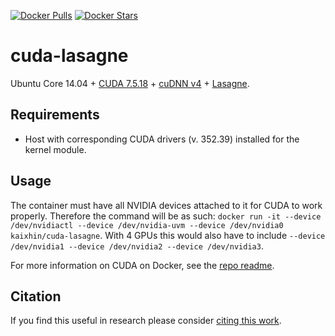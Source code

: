[![Docker Pulls](https://img.shields.io/docker/pulls/kaixhin/cuda-lasagne.svg)](https://hub.docker.com/r/kaixhin/cuda-lasagne/)
[![Docker Stars](https://img.shields.io/docker/stars/kaixhin/cuda-lasagne.svg)](https://hub.docker.com/r/kaixhin/cuda-lasagne/)

cuda-lasagne
============
Ubuntu Core 14.04 + [CUDA 7.5.18](http://www.nvidia.com/object/cuda_home_new.html) + [cuDNN v4](https://developer.nvidia.com/cuDNN) + [Lasagne](http://lasagne.readthedocs.org/).

Requirements
------------

- Host with corresponding CUDA drivers (v. 352.39) installed for the kernel module.

Usage
-----
The container must have all NVIDIA devices attached to it for CUDA to work properly.
Therefore the command will be as such: `docker run -it --device /dev/nvidiactl --device /dev/nvidia-uvm --device /dev/nvidia0 kaixhin/cuda-lasagne`.
With 4 GPUs this would also have to include `--device /dev/nvidia1 --device /dev/nvidia2 --device /dev/nvidia3`.

For more information on CUDA on Docker, see the [repo readme](https://github.com/Kaixhin/dockerfiles#cuda).

Citation
--------
If you find this useful in research please consider [citing this work](https://github.com/Kaixhin/dockerfiles/blob/master/CITATION.md).
